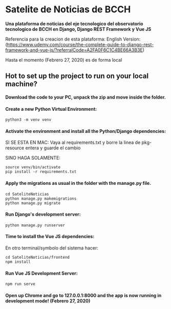 # Satelite de Noticias de BCCH
**Una plataforma de noticias del eje tecnologico del observatorio tecnologico de BCCH en Django, Django REST Framework y Vue JS**

Referencia para la creacion de esta plataforma:
English Version:(https://www.udemy.com/course/the-complete-guide-to-django-rest-framework-and-vue-js/?referralCode=A2FA0F6C1C4BE66A3B3E)

Hasta el momento (Febrero 27, 2020) es de forma local 

## Hot to set up the project to run on your local machine?

#### Download the code to your PC, unpack the zip and move inside the folder.

#### Create a new Python Virtual Environment:
```
python3 -m venv venv
```

#### Activate the environment and install all the Python/Django dependencies:

SI SE ESTA EN MAC:
Vaya al requirements.txt y borre la linea de pkg-resource entera y guarde el cambio


SINO HAGA SOLAMENTE:
```
source venv/bin/activate
pip install -r requirements.txt
```

#### Apply the migrations as usual in the folder with the manage.py file.
```
cd SateliteNoticias
python manage.py makemigrations
python manage.py migrate
```

#### Run Django's development server:
```
python manage.py runserver
```

#### Time to install the Vue JS dependencies:
En otro terminal/symbolo del sistema hacer:
```
cd SateliteNoticias/frontend
npm install
```

#### Run Vue JS Development Server:
```
npm run serve
```


#### Open up Chrome and go to 127.0.0.1:8000 and the app is now running in development mode! (Febrero 27, 2020)

